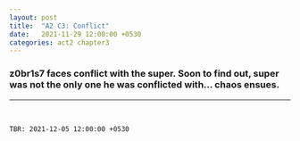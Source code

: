 ```yaml
--- 
layout: post
title:  "A2 C3: Conflict"
date:   2021-11-29 12:00:00 +0530
categories: act2 chapter3
---
```

### z0br1s7 faces conflict with the super. Soon to find out, super was not the only one he was conflicted with... chaos ensues.

<!--more-->

---
&nbsp;




`TBR: 2021-12-05 12:00:00 +0530`

